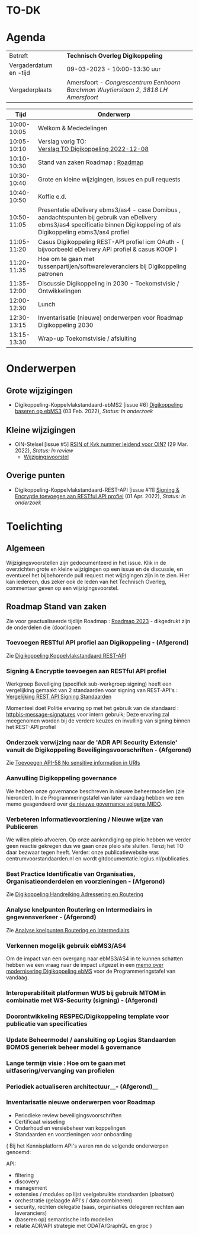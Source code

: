 # TO-DK

# Agenda

|  |   |
|------------------------|-------------------------------------|
| Betreft  | **Technisch Overleg Digikoppeling** |
| Vergaderdatum en -tijd | 09-03-2023 - 10:00-13:30 uur  |
| Vergaderplaats  | Amersfoort - _Congrescentrum Eenhoorn Barchman Wuytierslaan 2, 3818 LH Amersfoort_ |


| Tijd | Onderwerp |
| --- | --- |
| 10:00-10:05 | Welkom & Mededelingen        |    
| 10:05-10:10 | Verslag vorig TO:<br> [Verslag TO Digikoppeling 2022-12-08](https://github.com/Logius-standaarden/Overleg/blob/main/Digikoppeling/2022-12-08/Verslag.md) |   
| 10:10-10:30 | Stand van zaken Roadmap : [Roadmap](https://github.com/Logius-standaarden/Digikoppeling-Algemeen/blob/roadmap_2023/Digikoppeling_Roadmap_2022_2023.md) |
| 10:30-10:40 | Grote en kleine wijzigingen, issues en pull requests   | 
| 10:40-10:50 | Koffie e.d. | 
| 10:50-11:05 |  Presentatie eDelivery ebms3/as4 - case Domibus , aandachtspunten bij gebruik van eDelivery ebms3/as4 specificatie binnen Digikoppeling of als Digikoppeling ebms3/as4 profiel |
| 11:05-11:20 | Casus Digikoppeling REST-API profiel icm OAuth - ( bijvoorbeeld eDelivery API profiel & casus KOOP ) |
| 11:20-11:35 | Hoe om te gaan met tussenpartijen/softwareleveranciers bij Digikoppeling patronen |
| 11:35-12:00 | Discussie Digikoppeling in 2030 - Toekomstvisie / Ontwikkelingen |
| 12:00-12:30 | Lunch |
| 12:30-13:15 | Inventarisatie (nieuwe) onderwerpen voor Roadmap Digikoppeling 2030 |
| 13:15-13:30 | Wrap-up Toekomstvisie / afsluiting |

# Onderwerpen

## Grote wijzigingen
* Digikoppeling-Koppelvlakstandaard-ebMS2 [issue #6] [Digikoppeling baseren op ebMS3](https://github.com/Logius-standaarden/Digikoppeling-Koppelvlakstandaard-ebMS2/issues/6) (03 Feb. 2022), _Status: In onderzoek_

## Kleine wijzigingen
* OIN-Stelsel [issue #5] [RSIN of Kvk nummer leidend voor OIN?](https://github.com/Logius-standaarden/OIN-Stelsel/issues/5) (29 Mar. 2022), _Status: In review_
  * [Wijzigingsvoorstel](https://github.com//Logius-standaarden/OIN-Stelsel/pull/7/files)

## Overige punten
* Digikoppeling-Koppelvlakstandaard-REST-API [issue #11] [Signing & Encryptie toevoegen aan RESTful API profiel](https://github.com/Logius-standaarden/Digikoppeling-Koppelvlakstandaard-REST-API/issues/11) (01 Apr. 2022), _Status: In onderzoek_

# Toelichting



## Algemeen

Wijzigingsvoorstellen zijn gedocumenteerd in het issue. Klik in de overzichten grote en kleine wijzigingen op een issue en de discussie, en eventueel het bijbehorende pull request met wijzigingen zijn in te zien. Hier kan iedereen, dus zeker ook de leden van het Technisch Overleg, commentaar geven op een wijzigingsvoorstel.

## Roadmap Stand van zaken

Zie voor geactualiseerde tijdlijn Roadmap : [Roadmap 2023](https://github.com/Logius-standaarden/Digikoppeling-Algemeen/blob/roadmap_2023/Digikoppeling_Roadmap_2022_2023.md#tijdlijn-roadmap-digikoppeling-standaarden) - dikgedrukt zijn de onderdelen die (door)lopen

### Toevoegen RESTful API profiel aan Digikoppeling	__- (Afgerond)__

Zie [Digikoppeling Koppelvlakstandaard REST-API](https://publicatie.centrumvoorstandaarden.nl/dk/restapi/)

### Signing & Encryptie toevoegen aan RESTful API profiel	

Werkgroep Beveiliging (specifiek sub-werkgroep signing) heeft een vergelijking gemaakt van 2 standaarden voor signing van REST-API's :
[Vergelijking REST API Signing Standaarden](https://geonovum.github.io/KP-APIs/publicaties/REST_API_Signing_Standaarden)

Momenteel doet Politie ervaring op met het gebruik van de standaard : [httpbis-message-signatures](https://datatracker.ietf.org/doc/draft-ietf-httpbis-message-signatures/) voor intern gebruik;
Deze ervaring zal meegenomen worden bij de verdere keuzes en invulling van signing binnen het REST-API profiel
 
### Onderzoek verwijzing naar de 'ADR API Security Extensie' vanuit de Digikoppeling Beveiligingsvoorschriften	__- (Afgerond)__

Zie [Toevoegen API-58 No sensitive information in URIs](https://github.com/Logius-standaarden/Digikoppeling-Koppelvlakstandaard-REST-API/issues/15)

### Aanvulling Digikoppeling governance

We hebben onze governance beschreven in nieuwe beheermodellen (zie hieronder). In de Programmeringstafel van later vandaag hebben we een memo geagendeerd over [de nieuwe governance volgens MIDO](Memo%20Governance%20Logius%20Standaarden.pdf).

### Verbeteren Informatievoorziening / Nieuwe wijze van Publiceren

We willen pleio afvoeren. Op onze aankondiging op pleio hebben we verder geen reactie gekregen dus we gaan onze pleio site sluiten. Tenzij het TO daar bezwaar tegen heeft. Verder: onze publicatiewebsite was centrumvoorstandaarden.nl en wordt gitdocumentatie.logius.nl/publicaties.

### Best Practice Identificatie van Organisaties, Organisatieonderdelen en voorzieningen	__- (Afgerond)__

Zie [Digikoppeling Handreiking Adressering en Routering](https://publicatie.centrumvoorstandaarden.nl/dk/bpadres/)

### Analyse knelpunten Routering en Intermediairs in gegevensverkeer __- (Afgerond)__

Zie [Analyse knelpunten Routering en Intermediairs](https://github.com/Logius-standaarden/Digikoppeling-Handreiking-Adressering-en-Routering/blob/main/documenten/Analyse_knelpunten_Routering_Intermediairs.md)

### Verkennen mogelijk gebruik ebMS3/AS4	

Om de impact van een overgang naar ebMS3/AS4 in te kunnen schatten hebben we een vraag naar de impact uitgezet in een [memo over modernisering Digikoppeling ebMS](Memo%20Modernisering%20Digikoppeling%20ebMS.pdf) voor de Programmeringstafel van vandaag. 

### Interoperabiliteit platformen WUS bij gebruik MTOM in combinatie met WS-Security (signing) __- (Afgerond)__

### Doorontwikkeling RESPEC/Digikoppeling template voor publicatie van specificaties	

### Update Beheermodel / aansluiting op Logius Standaarden BOMOS generiek beheer model & governance			

### Lange termijn visie : Hoe om te gaan met uitfasering/vervanging van profielen			

### Periodiek actualiseren architectuur__- (Afgerond)__



### Inventarisatie nieuwe onderwerpen voor Roadmap

* Periodieke review beveiligingsvoorschriften
* Certificaat wisseling
* Onderhoud en versiebeheer van koppelingen
* Standaarden en voorzieningen voor onboarding

(
Bij het Kennisplatform API's waren mn de volgende onderwerpen genoemd:

API:

- filtering
- discovery
- management
- extensies / modules op lijst veelgebruikte standaarden (plaatsen)
- orchestratie (gelaagde API's / data combineren)
- security, rechten delegatie (saas, organisaties delegeren rechten aan leveranciers)
- (baseren op) semantische info modellen
- relatie ADR/API strategie met ODATA/GraphQL en grpc
)
